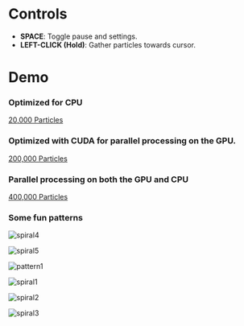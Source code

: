 # Controls
- **SPACE**: Toggle pause and settings.
- **LEFT-CLICK (Hold)**: Gather particles towards cursor.

# Demo
### Optimized for CPU
[20,000 Particles](https://youtu.be/tvbPEixak-M)

### Optimized with CUDA for parallel processing on the GPU.
[200,000 Particles](https://youtu.be/aPE_fs8Ijts)

### Parallel processing on both the GPU and CPU
[400,000 Particles](https://www.youtube.com/watch?v=Z0GVEF4_y-U)

### Some fun patterns
![spiral4](https://github.com/nasdda/Particles/assets/36829770/4442b045-d4ed-452f-9df4-31e8734bed89)

![spiral5](https://github.com/nasdda/Particles/assets/36829770/e42ee2e6-90d7-415e-832b-a5c2b72e2eca)

![pattern1](https://github.com/nasdda/Particles/assets/36829770/4352229b-1262-411d-ae4b-e094d7c8b6e6)

![spiral1](https://github.com/nasdda/Particles/assets/36829770/403abe6e-aebc-4b6a-8ee3-78f4c81cf1a9)

![spiral2](https://github.com/nasdda/Particles/assets/36829770/5f89b64c-e6c5-47a8-9de8-3eead3cd24fe)

![spiral3](https://github.com/nasdda/Particles/assets/36829770/c85a3d84-9d34-414a-a24a-a0cc5a6f0e88)
